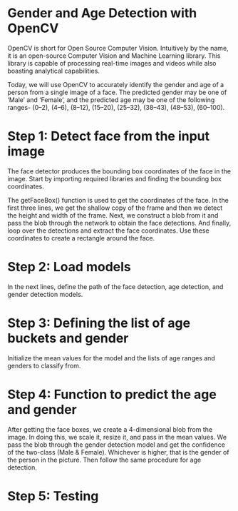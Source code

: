 
# Gender and Age Detection with OpenCV

OpenCV is short for Open Source Computer Vision. Intuitively by the name, it is an open-source Computer Vision and Machine Learning library. This library is capable of processing real-time images and videos while also boasting analytical capabilities.

Today, we will use OpenCV to accurately identify the gender and age of a person from a single image of a face. The predicted gender may be one of ‘Male’ and ‘Female’, and the predicted age may be one of the following ranges- (0–2), (4–6), (8–12), (15–20), (25–32), (38–43), (48–53), (60–100).

# Step 1: Detect face from the input image

The face detector produces the bounding box coordinates of the face in the image. Start by importing required libraries and finding the bounding box coordinates.

The getFaceBox() function is used to get the coordinates of the face. In the first three lines, we get the shallow copy of the frame and then we detect the height and width of the frame. Next, we construct a blob from it and pass the blob through the network to obtain the face detections. And finally, loop over the detections and extract the face coordinates. Use these coordinates to create a rectangle around the face.

# Step 2: Load models

In the next lines, define the path of the face detection, age detection, and gender detection models.


# Step 3: Defining the list of age buckets and gender

Initialize the mean values for the model and the lists of age ranges and genders to classify from.

# Step 4: Function to predict the age and gender

After getting the face boxes, we create a 4-dimensional blob from the image. In doing this, we scale it, resize it, and pass in the mean values. We pass the blob through the gender detection model and get the confidence of the two-class (Male & Female). Whichever is higher, that is the gender of the person in the picture. Then follow the same procedure for age detection.


# Step 5: Testing

